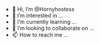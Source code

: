 - 👋 Hi, I’m @Hornyhostess
- 👀 I’m interested in ...
- 🌱 I’m currently learning ...
- 💞️ I’m looking to collaborate on ...
- 📫 How to reach me ...

<!---
Hornyhostess/Hornyhostess is a ✨ special ✨ repository because its `README.md` (this file) appears on your GitHub profile.
You can click the Preview link to take a look at your changes.
--->
